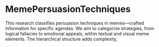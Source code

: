 # MemePersuasionTechniques
This research classifies persuasion techniques in memes—crafted information for specific agendas. We aim to categorize strategies, from logical fallacies to emotional appeals, within textual and visual meme elements. The hierarchical structure adds complexity, 
